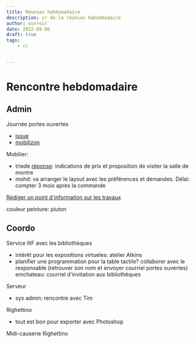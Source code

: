 ```yaml
---
title: Réunion hebdomadaire
description: cr de la réunion hebodmadaire
author: ouvroir
date: 2022-09-06
draft: true
tags:
    - cr


---
```


# Rencontre hebdomadaire

## Admin
Journée portes ouvertes
- [issue](https://github.com/ouvroir/labouvroir/issues/134)
- [mobilizon](https://mobilizon.fr/events/a04d4a3a-c598-458f-a332-8c724e8806eb)


Mobilier: 
- triede [réponse](https://docs.google.com/document/d/1_qCgKj77OkRPs6Un7uceu_Bp_ApZ-He_hdZws8QdgNg/edit#): indications de prix et proposition de visiter la salle de montre 
- mohd: va arranger le layout avec les préférences et demandes. Délai: compter 3 mois après la commande


[Rédiger un point d'information sur les travaux](https://github.com/ouvroir/labouvroir/issues/147)

couleur peinture: pluton


## Coordo

Service IIIF avec les bibliothèques
- intérêt pour les expositions virtueles: atelier Atkins
- planifier une programmation pour la table tactile? collaborer avec le responsable (retrouver son nom et envoyer courriel portes ouvertes)
emchateau: courriel d'invitation aux bibliothèques

Serveur
- sys admin: rencontre avec Tim


Righettino
- tout est bon pour exporter avec Photoshop


Midi-causerie Righettino